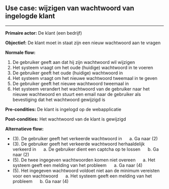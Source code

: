 
## Use case: wijzigen van wachtwoord van ingelogde klant
---

**Primaire actor:** De klant (een bedrijf)

**Objectief:** De klant moet in staat zijn een nieuw wachtwoord aan te vragen

**Normale flow:**
1. De gebruiker geeft aan dat hij zijn wachtwoord wil wijzigen
2. Het systeem vraagt om het oude (huidige) wachtwoord in te voeren
3. De gebruiker geeft het oude (huidige) wachtwoord in
4. Het systeem vraagt om het nieuwe wachtwoord tweemaal in te geven
5. De gebruiker geeft het nieuwe wachtwoord tweemaal in
6. Het systeem verandert het wachtwoord van de gebruiker naar het nieuwe wachtwoord en stuurt een email naar de gebruiker als bevestiging dat het wachtwoord gewijzigd is

**Pre-condities:** De klant is ingelogd op de webapplicatie

**Post-condities:** Het wachtwoord van de klant is gewijzigd 

**Alternatieve flow:**
* (3). De gebruiker geeft het verkeerde wachtwoord in
&nbsp;&nbsp;&nbsp;&nbsp; a. Ga naar (2)
* (3). De gebruiker geeft het verkeerde wachtwoord herhaaldelijk verkeerd in
&nbsp;&nbsp;&nbsp;&nbsp; a. De gebruiker dient een captcha op te lossen
&nbsp;&nbsp;&nbsp;&nbsp; b. Ga naar (2)
* (5). De twee ingegeven wachtwoorden komen niet overeen
&nbsp;&nbsp;&nbsp;&nbsp; a. Het systeem geeft een melding van het probleem
&nbsp;&nbsp;&nbsp;&nbsp; a. Ga naar (4)
* (5). Het ingegeven wachtwoord voldoet niet aan de minimum vereisten voor een wachtwoord
&nbsp;&nbsp;&nbsp;&nbsp; a. Het systeem geeft een melding van het probleem
&nbsp;&nbsp;&nbsp;&nbsp; b. Ga naar (4)